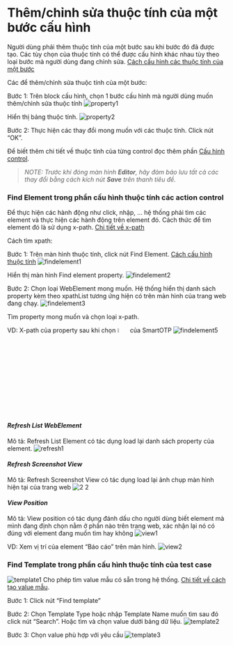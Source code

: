 # Thêm/chỉnh sửa thuộc tính của một bước cấu hình
Người dùng phải thêm thuộc tính của một bước sau khi bước đó đã được tạo. Các tùy chọn của thuộc tính có thể được cấu hình khác nhau tùy theo loại bước mà người dùng đang chỉnh sửa. [Cách cấu hình các thuộc tính của một bước]()

Các để thêm/chỉnh sửa thuộc tính của một bước:

Bước 1:	Trên block cấu hình, chọn 1 bước cấu hình mà người dùng muốn thêm/chỉnh sửa thuộc tính 
![property1](https://user-images.githubusercontent.com/105435351/197674399-e25f2ca2-8257-4b1c-b1d8-09c48b224e6c.png)

Hiển thị bảng thuộc tính. 
![property2](https://user-images.githubusercontent.com/105435351/197674655-a459a85a-f63b-4a8f-a1d0-712f93f3baaf.png)

Bước 2:	Thực hiện các thay đổi mong muốn với các thuộc tính. Click nút “OK”.

Để biết thêm chi tiết về thuộc tính của từng control đọc thêm phần [Cấu hình control]().

> *NOTE: Trước khi đóng màn hình **Editor**, hãy đảm bảo lưu tất cả các thay đổi bằng cách kích nút **Save** trên thanh tiêu đề.*

###	Find Element trong phần cấu hình thuộc tính các action control
Để thực hiện các hành động như click, nhập, … hệ thống phải tìm các element và thực hiện các hành động trên element đó. Cách thức để tìm element đó là sử dụng x-path.
[Chi tiết về x-path](https://github.com/quynh-dn/QA-Platform/blob/main/9.3%20Gi%E1%BB%9Bi%20thi%E1%BB%87u%20v%E1%BB%81%20X-Path%20(XML%20Path%20Language).md)

Cách tìm xpath:

Bước 1:	Trên màn hình thuộc tính, click nút Find Element. [Cách cấu hình thuộc tính]()
![findelement1](https://user-images.githubusercontent.com/105435351/197676376-4091369b-9129-400d-83cc-0661218aec21.png)

Hiển thị màn hình Find element property.
![findelement2](https://user-images.githubusercontent.com/105435351/197676650-e092e948-2079-4383-82da-6868cbe6b57b.png)

Bước 2:	Chọn loại WebElement mong muốn. Hệ thống hiển thị danh sách property kèm theo xpathList tương ứng hiện có trên màn hình của trang web đang chạy.
![findelement3](https://user-images.githubusercontent.com/105435351/197676803-84c55607-c8fd-46b1-96f2-f9ee7b93f010.png)

Tìm property mong muốn và chọn loại x-path.

VD: X-path của property sau khi chọn <img src="https://user-images.githubusercontent.com/105435351/197676964-17712010-f58c-403c-bac3-c7b5216c63a4.png" width="5%" /> của SmartOTP
![findelement5](https://user-images.githubusercontent.com/105435351/197677139-26e389ef-7005-473a-ae0c-c446b91b5af5.png)


#### _Refresh List WebElement_
Mô tả: Refresh List Element có tác dụng load lại danh sách property của element.
![refresh1](https://user-images.githubusercontent.com/105435351/197677673-7e5f6185-27e1-4f4e-ba59-8353522833a8.png)

#### _Refresh Screenshot View_
Mô tả: Refresh Screenshot View có tác dụng load lại ảnh chụp màn hình hiện tại của trang web
![2 2](https://user-images.githubusercontent.com/105435351/197678284-a0e19692-e39b-4a94-a3fa-19df7da9ac11.png)

#### _View Position_
Mô tả: View position có tác dụng đánh dấu cho người dùng biết element mà mình đang định chọn nằm ở phần nào trên trang web, xác nhận lại nó có đúng với element đang muốn tìm hay không
![view1](https://user-images.githubusercontent.com/105435351/197678773-e3bd6ebc-e8a8-4211-9dd5-4ab040239471.png)

VD: Xem vị trí của element “Báo cáo” trên màn hình.
![view2](https://user-images.githubusercontent.com/105435351/197678779-f85e9d8d-14ae-44e3-a7c4-e3e28ed86ab2.png)

### Find Template trong phần cấu hình thuộc tính của test case
![template1](https://user-images.githubusercontent.com/105435351/197679362-321366c2-8a51-4217-b004-3c31f5cc4b03.png)
Cho phép tìm value mẫu có sẵn trong hệ thống. [Chi tiết về cách tạo value mẫu](https://github.com/quynh-dn/QA-Platform/blob/main/8.5%20Find%20Element.md).

Bước 1: Click nút “Find template” 

Bước 2: Chọn Template Type hoặc nhập Template Name muốn tìm sau đó click nút “Search”.
	Hoặc tìm và chọn value dưới bảng dữ liệu.
![template2](https://user-images.githubusercontent.com/105435351/197679784-1d553ad8-9091-4a33-aca8-5e39b56163d1.png)

Bước 3: Chọn value phù hợp với yêu cầu
![template3](https://user-images.githubusercontent.com/105435351/197679963-c50f9ac9-7c9d-48b4-8ca5-4848ec8389ef.png)




